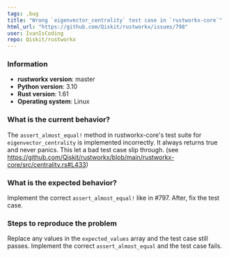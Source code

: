 ```yaml
---
tags: ,bug
title: "Wrong `eigenvector_centrality` test case in `rustworkx-core`"
html_url: "https://github.com/Qiskit/rustworkx/issues/798"
user: IvanIsCoding
repo: Qiskit/rustworkx
---
```


<!-- ⚠️ If you do not respect this template, your issue will be closed -->
<!-- ⚠️ Make sure to browse the opened and closed issues -->

### Information

- **rustworkx version**: master
- **Python version**: 3.10
- **Rust version**: 1.61
- **Operating system**: Linux

### What is the current behavior?

The `assert_almost_equal!` method in rustworkx-core's test suite for `eigenvector_centrality`  is implemented incorrectly. It always returns true and never panics. This let a bad test case slip through. (see https://github.com/Qiskit/rustworkx/blob/main/rustworkx-core/src/centrality.rs#L433)

### What is the expected behavior?

Implement the correct `assert_almost_equal!` like in #797. After, fix the test case.

### Steps to reproduce the problem

Replace any values in the `expected_values` array and the test case still passes. Implement the correct `assert_almost_equal` and the test case fails.
